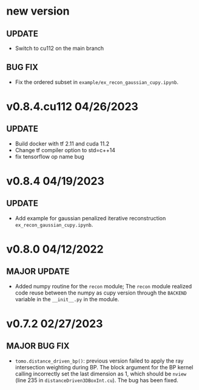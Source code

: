 # new version

## UPDATE

- Switch to cu112 on the main branch

## BUG FIX

- Fix the ordered subset in `example/ex_recon_gaussian_cupy.ipynb`.

# v0.8.4.cu112 04/26/2023

## UPDATE

- Build docker with tf 2.11 and cuda 11.2
- Change tf compiler option to std=c++14
- fix tensorflow op name bug

# v0.8.4 04/19/2023

## UPDATE

- Add example for gaussian penalized iterative reconstruction `ex_recon_gaussian_cupy.ipynb`.

# v0.8.0 04/12/2022

## MAJOR UPDATE

- Added numpy routine for the `recon` module; The `recon` module realized code reuse between the numpy as cupy version through the `BACKEND` variable in the `__init__.py` in the module.

# v0.7.2 02/27/2023

## MAJOR BUG FIX
- `tomo.distance_driven_bp()`: previous version failed to apply the ray intersection weighting during BP. The block argument for the BP kernel calling incorrectly set the last dimension as 1, which should be `nview` (line 235 in `distanceDriven3DBoxInt.cu`). The bug has been fixed.